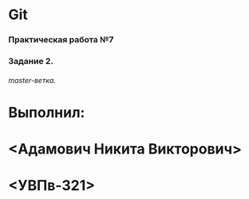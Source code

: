 # Git
### Практическая работа №7
### Задание 2.
###### master-ветка.
# Выполнил:
# <Адамович Никита Викторович>
# <УВПв-321>
